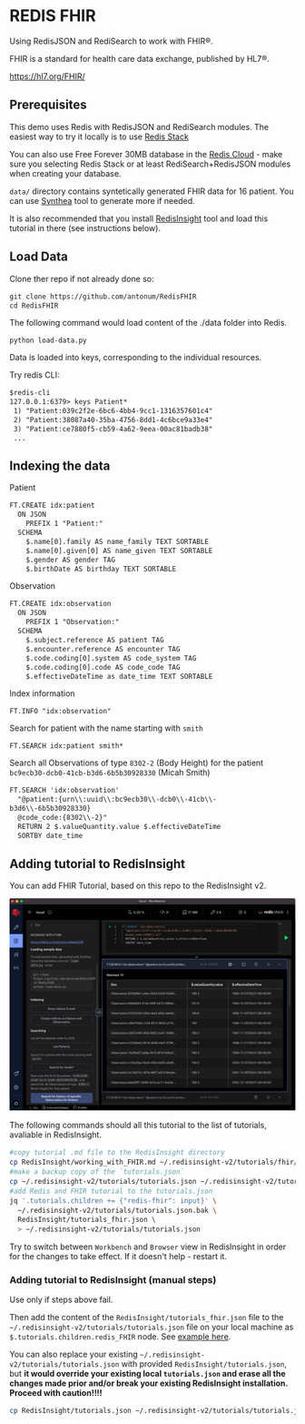 # REDIS FHIR

Using RedisJSON and RediSearch to work with FHIR®.

FHIR is a standard for health care data exchange, published by HL7®. 

https://hl7.org/FHIR/

## Prerequisites

This demo uses Redis with RedisJSON and RediSearch modules. The easiest way to try it locally is to use [Redis Stack](https://redis.io/docs/stack/)

You can also use Free Forever 30MB database in the [Redis Cloud](https://app.redislabs.com/#/login) - make sure you selecting Redis Stack or at least RediSearch+RedisJSON modules when creating your database.

`data/` directory contains syntetically generated FHIR data for 16 patient. You can use [Synthea](https://github.com/synthetichealth/synthea) tool to generate more if needed.

It is also recommended that you install [RedisInsight](https://redis.com/redis-enterprise/redis-insight/) tool and load this tutorial in there (see instructions below).

## Load Data

Clone ther repo if not already done so:
```
git clone https://github.com/antonum/RedisFHIR
cd RedisFHIR
``` 
The following command would load content of the ./data folder into Redis.
```
python load-data.py
```

Data is loaded into keys, corresponding to the individual resources.

Try redis CLI:
```
$redis-cli
127.0.0.1:6379> keys Patient*
 1) "Patient:039c2f2e-6bc6-4bb4-9cc1-1316357601c4"
 2) "Patient:38087a40-35ba-4756-8dd1-4c6bce9a33e4"
 3) "Patient:ce7880f5-cb59-4a62-9eea-00ac81badb38"
 ...
```
## Indexing the data

Patient
```
FT.CREATE idx:patient 
  ON JSON
    PREFIX 1 "Patient:"
  SCHEMA
    $.name[0].family AS name_family TEXT SORTABLE
    $.name[0].given[0] AS name_given TEXT SORTABLE
    $.gender AS gender TAG
    $.birthDate AS birthday TEXT SORTABLE
```

Observation
```
FT.CREATE idx:observation  
  ON JSON
    PREFIX 1 "Observation:"
  SCHEMA
    $.subject.reference AS patient TAG
    $.encounter.reference AS encounter TAG
    $.code.coding[0].system AS code_system TAG
    $.code.coding[0].code AS code_code TAG
    $.effectiveDateTime as date_time TEXT SORTABLE
```
Index information
```
FT.INFO "idx:observation"
```
Search for patient with the name starting with `smith`
```
FT.SEARCH idx:patient smith*
```

Search all Observations of type `8302-2` (Body Height) for the patient
`bc9ecb30-dcb0-41cb-b3d6-6b5b30928330` (Micah Smith)
```
FT.SEARCH 'idx:observation' 
  "@patient:{urn\\:uuid\\:bc9ecb30\\-dcb0\\-41cb\\-b3d6\\-6b5b30928330} 
  @code_code:{8302\\-2}" 
  RETURN 2 $.valueQuantity.value $.effectiveDateTime
  SORTBY date_time
```

## Adding tutorial to RedisInsight

You can add FHIR Tutorial, based on this repo to the RedisInsight v2.

![RedisInsight FHIR Tutorial](RedisInsight/RedisInsight.png)

The following commands should all this tutorial to the list of tutorials, avaliable in RedisInsight.

```bash
#copy tutorial .md file to the RedisInsight directory
cp RedisInsight/working_with_FHIR.md ~/.redisinsight-v2/tutorials/fhir/working_with_FHIR.md
#make a backup copy of the `tutorials.json` 
cp ~/.redisinsight-v2/tutorials/tutorials.json ~/.redisinsight-v2/tutorials/tutorials.json.bak
#add Redis and FHIR tutorial to the tutorials.json
jq '.tutorials.children += {"redis-fhir": input}' \
  ~/.redisinsight-v2/tutorials/tutorials.json.bak \
  RedisInsight/tutorials_fhir.json \
  > ~/.redisinsight-v2/tutorials/tutorials.json
```

Try to switch between `Workbench` and `Browser` view in RedisInsight in order for the changes to take effect. If it doesn't help - restart it.

### Adding tutorial to RedisInsight (manual steps)

Use only if steps above fail.

Then add the content of the `RedisInsight/tutorials_fhir.json` file to the `~/.redisinsight-v2/tutorials/tutorials.json` file on your local machine as `$.tutorials.children.redis_FHIR` node. See [example here](RedisInsight/tutorials_json.png).

You can also replace your existing `~/.redisinsight-v2/tutorials/tutorials.json` with provided `RedisInsight/tutorials.json`, but **it would override your existing local `tutorials.json` and erase all the changes made prior and/or break your existing RedisInsight installation. Proceed with caution!!!!**

```bash
cp RedisInsight/tutorials.json ~/.redisinsight-v2/tutorials/tutorials.json
```

